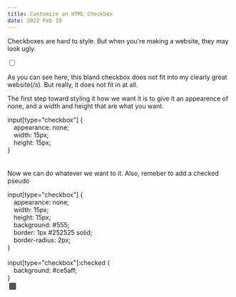 ```yaml
---
title: Customize an HTML Checkbox
date: 2022 Feb 19
---
```

<p>Checkboxes are hard to style. But when you're making a website, they may look ugly.</p><input type="checkbox" style="appearance:checkbox"><p>As you can see here, this bland checkbox does not fit into my clearly great website(/s). But really, it does not fit in at all.</p><p>The first step toward styling it how we want it is to give it an appearence of none, and a width and height that are what you want.</p><div class="code-container"><div class="code">input[type="checkbox"] {<div style="margin-left:1em">appearance: none;<br>width: 15px;<br>height: 15px;</div>}</div><div class="preview"><input type="checkbox" style="appearance:none;width:15px;height:15px"></div></div><p>Now we can do whatever we want to it. Also, remeber to add a checked pseudo</p><div class="code-container"><div class="code">input[type="checkbox"] {<div style="margin-left:1em">appearance: none;<br>width: 15px;<br>height: 15px;<br>background: #555;<br>border: 1px #252525 solid;<br>border-radius: 2px;</div>}<br><br>input[type="checkbox"]:checked {<div style="margin-left:1em">background: #ce5aff;</div>}</div><div class="preview"><style>input[type="checkbox"].examplecheckbox3_:checked {background: #ce5aff;}input[type="checkbox"].examplecheckbox3_ {background: #555;}</style><input type="checkbox" class="examplecheckbox3_" style="appearance:none;width:15px;height:15px;border-radius:2px;border:1px #252525 solid"></div></div>